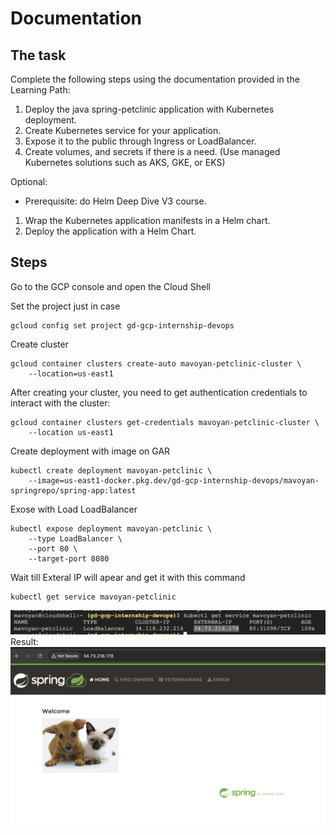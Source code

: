# Documentation

## The task

Complete the following steps using the documentation provided in the Learning Path:

1. Deploy the java spring-petclinic application with Kubernetes deployment.
2. Create Kubernetes service for your application.
3. Expose it to the public through Ingress or LoadBalancer.
4. Create volumes, and secrets if there is a need. (Use managed Kubernetes solutions such as AKS, GKE, or EKS)

Optional:<br/>
 - Prerequisite: do Helm Deep Dive V3 course.
1. Wrap the Kubernetes application manifests in a Helm chart.
2. Deploy the application with a Helm Chart.

## Steps

Go to the GCP console and open the Cloud Shell

Set the project just in case
```
gcloud config set project gd-gcp-internship-devops
```
Create cluster
```
gcloud container clusters create-auto mavoyan-petclinic-cluster \
    --location=us-east1
```
After creating your cluster, you need to get authentication credentials to interact with the cluster:

```
gcloud container clusters get-credentials mavoyan-petclinic-cluster \
    --location us-east1
```
Create deployment with image on GAR
```
kubectl create deployment mavoyan-petclinic \
    --image=us-east1-docker.pkg.dev/gd-gcp-internship-devops/mavoyan-springrepo/spring-app:latest
```
Exose with Load LoadBalancer
```
kubectl expose deployment mavoyan-petclinic \
    --type LoadBalancer \
    --port 80 \
    --target-port 8080
```
Wait till Exteral IP will apear and get it with this command
```
kubectl get service mavoyan-petclinic
```
![screenshot](../screenshots/k8s/exip.png)
Result:
![screenshot](../screenshots/k8s/result.png)
